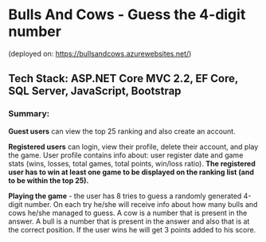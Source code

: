 # Bulls And Cows - Guess the 4-digit number
(deployed on: https://bullsandcows.azurewebsites.net/)

## Tech Stack: ASP.NET Core MVC 2.2, EF Core, SQL Server, JavaScript, Bootstrap

### Summary:

**Guest users** can view the top 25 ranking and also create an account.

**Registered users** can login, view their profile, delete their account, and play the game. User profile contains info about: user register date and game stats (wins, losses, total games, total points, win/loss ratio). **The registered user has to win at least one game to be displayed on the ranking list (and to be within the top 25).**

**Playing the game** - the user has 8 tries to guess a randomly generated 4-digit number. On each try he/she will receive info about how many bulls and cows he/she managed to guess. A cow is a number that is present in the answer. A bull is a number that is present in the answer and also that is at the correct position. If the user wins he will get 3 points added to his score.  


